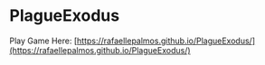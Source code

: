 # PlagueExodus
Play Game Here: [https://rafaellepalmos.github.io/PlagueExodus/](https://rafaellepalmos.github.io/PlagueExodus/)
